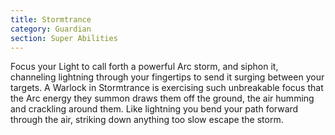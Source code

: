 ```yaml
---
title: Stormtrance
category: Guardian
section: Super Abilities
---
```


Focus your Light to call forth a powerful Arc storm, and siphon it, channeling lightning through your fingertips to send it surging between your targets. A Warlock in Stormtrance is exercising such unbreakable focus that the Arc energy they summon draws them off the ground, the air humming and crackling around them. Like lightning you bend your path forward through the air, striking down anything too slow escape the storm.
